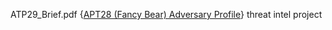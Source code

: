 ATP29_Brief.pdf {[APT28 (Fancy Bear) Adversary Profile](https://github.com/sirinagoolbis/sirina.goolbis.github.io/blob/cbf4a4f90caeec3c774d2dd6239b4e089f62a563/APT28%20Adversary%20Profile.pdf)}
threat intel project 
